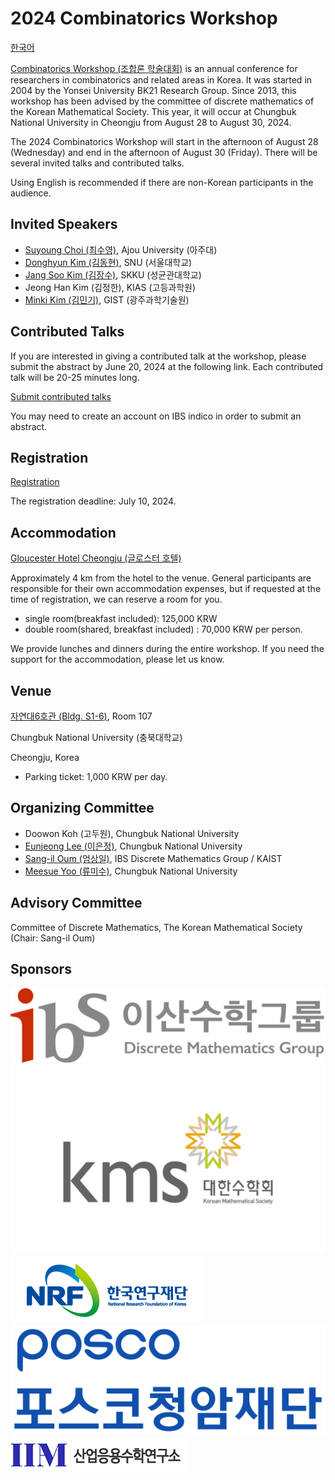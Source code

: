 # 2024 Combinatorics Workshop

[한국어](/)

[Combinatorics Workshop (조합론 학술대회)](https://www.combinatorics.kr/workshop/combinatorics-workshop) is an annual conference for researchers in combinatorics and related areas in Korea.
It was started in 2004 by the Yonsei University BK21 Research Group. Since 2013, this workshop has been advised by the committee of discrete mathematics of the Korean Mathematical Society. This year, it will occur at Chungbuk National University in Cheongju from August 28 to August 30, 2024.

The 2024 Combinatorics Workshop will start in the afternoon of August 28 (Wednesday) and end in the afternoon of August 30 (Friday).
There will be several invited talks and contributed talks.

Using English is recommended if there are non-Korean participants in the audience.

## Invited Speakers

- [Suyoung Choi (최수영)](http://acmi.ajou.ac.kr/~schoi/), Ajou University (아주대)
- [Donghyun Kim (김동현)](https://donghyunkim8.wixsite.com/dhkim), SNU (서울대학교)
- [Jang Soo Kim (김장수)](https://jangsookim.github.io/), SKKU (성균관대학교)
- Jeong Han Kim (김정한), KIAS (고등과학원)
- [Minki Kim (김민기)](https://sites.google.com/view/minkikim/home), GIST (광주과학기술원)

## Contributed Talks

If you are interested in giving a contributed talk at the workshop, please submit the abstract by June 20, 2024 at the following link. Each contributed talk will be 20-25 minutes long.

[Submit contributed talks](https://indico.ibs.re.kr/event/650/abstracts/)

You may need to create an account on IBS indico in order to submit an abstract.


## Registration

[Registration](https://indico.ibs.re.kr/event/650/registrations/)

The registration deadline: July 10, 2024. 

## Accommodation

[Gloucester Hotel Cheongju (글로스터 호텔)](http://www.gloucester.co.kr/)

Approximately 4 km from the hotel to the venue. General participants are responsible for their own accommodation expenses, but if requested at the time of registration, we can reserve a room for you.

- single room(breakfast included): 125,000 KRW
- double room(shared, breakfast included) : 70,000 KRW per person.

We provide lunches and dinners during the entire workshop.
If you need the support for the accommodation, please let us know. 

## Venue

[자연대6호관 (Bldg. S1-6)](https://place.map.kakao.com/1879408486), Room 107

Chungbuk National University (충북대학교)

Cheongju, Korea

- Parking ticket: 1,000 KRW per day.

## Organizing Committee

- Doowon Koh (고두원), Chungbuk National University
- [Eunjeong Lee (이은정)](https://sites.google.com/view/eunjeonglee/), Chungbuk National University
- [Sang-il Oum (엄상일)](https://dimag.ibs.re.kr/home/sangil/), IBS Discrete Mathematics Group / KAIST
- [Meesue Yoo (류미수)](https://meesue.github.io/), Chungbuk National University

## Advisory Committee

Committee of Discrete Mathematics, The Korean Mathematical Society (Chair: Sang-il Oum)

## Sponsors


<div id="logo"><a href="https://dimag.ibs.re.kr/"><img src="/assets/dimag.png" alt="IBS 이산수학그룹" /></a> <a href="https://www.kms.or.kr/"><img src="/assets/kms.png" alt="대한수학회" /></a>
<a href="https://www.nrf.re.kr/index"><img src="/assets/NRF_logo_2.png" alt="한국연구재단" /></a>
  <a href="https://www.postf.org/"><img src="/assets/POSCO_CI.jpg" alt="포스코청암재단" /></a>
<a href="http://iiam.cbnu.ac.kr"><img src="/assets/IIM_logo.png" alt="산업응용수학연구소" /></a>
</div>
